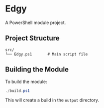 # Edgy

A PowerShell module project.

## Project Structure

```
src/
└── Edgy.ps1       # Main script file
```

## Building the Module

To build the module:

```powershell
./build.ps1
```

This will create a build in the `output` directory.
